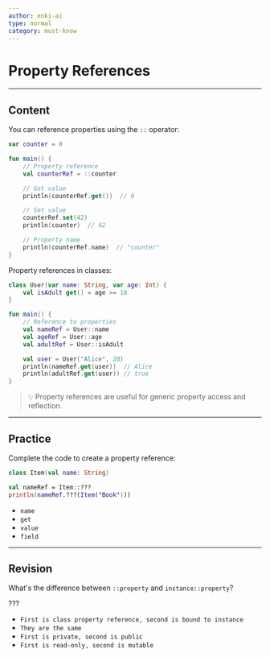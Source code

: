 ```yaml
---
author: enki-ai
type: normal
category: must-know
---
```


# Property References

---
## Content

You can reference properties using the `::` operator:

```kotlin
var counter = 0

fun main() {
    // Property reference
    val counterRef = ::counter

    // Get value
    println(counterRef.get())  // 0

    // Set value
    counterRef.set(42)
    println(counter)  // 42

    // Property name
    println(counterRef.name)  // "counter"
}
```

Property references in classes:

```kotlin
class User(var name: String, var age: Int) {
    val isAdult get() = age >= 18
}

fun main() {
    // Reference to properties
    val nameRef = User::name
    val ageRef = User::age
    val adultRef = User::isAdult

    val user = User("Alice", 20)
    println(nameRef.get(user))  // Alice
    println(adultRef.get(user)) // true
}
```

> 💡 Property references are useful for generic property access and reflection.
---

## Practice

Complete the code to create a property reference:

```kotlin
class Item(val name: String)

val nameRef = Item::???
println(nameRef.???(Item("Book")))
```

- `name`
- `get`
- `value`
- `field`

---

## Revision

What's the difference between `::property` and `instance::property`?

???

- `First is class property reference, second is bound to instance`
- `They are the same`
- `First is private, second is public`
- `First is read-only, second is mutable`
